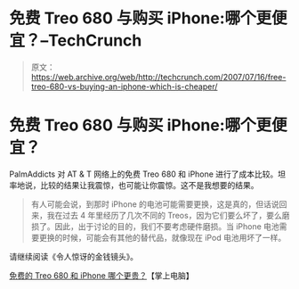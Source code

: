 # 免费 Treo 680 与购买 iPhone:哪个更便宜？–TechCrunch

> 原文：<https://web.archive.org/web/http://techcrunch.com/2007/07/16/free-treo-680-vs-buying-an-iphone-which-is-cheaper/>

# 免费 Treo 680 与购买 iPhone:哪个更便宜？

PalmAddicts 对 AT & T 网络上的免费 Treo 680 和 iPhone 进行了成本比较。坦率地说，比较的结果让我震惊，也可能让你震惊。这不是我想要的结果。

> 有人可能会说，到那时 iPhone 的电池可能需要更换，这是真的，但话说回来，我在过去 4 年里经历了几次不同的 Treos，因为它们要么坏了，要么磨损了。因此，出于讨论的目的，我们不要考虑硬件磨损。当 iPhone 电池需要更换的时候，可能会有其他的替代品，就像现在 iPod 电池用坏了一样。

请继续阅读《令人惊讶的金钱镜头》。

[免费的 Treo 680 和 iPhone 哪个更贵？](https://web.archive.org/web/20210119130207/http://palmaddict.typepad.com/palmaddicts/2007/07/which-is-more-e.html#entry-36179098)【掌上电脑】